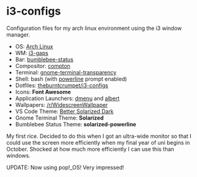 # i3-configs
Configuration files for my arch linux environment using the i3 window manager.

- OS: [Arch Linux](https://www.archlinux.org/)
- WM: [i3-gaps](https://github.com/Airblader/i3)
- Bar: [bumblebee-status](https://github.com/tobi-wan-kenobi/bumblebee-status)
- Compositor: [compton](https://wiki.archlinux.org/index.php/Compton)
- Terminal: [gnome-terminal-transparency](https://aur.archlinux.org/packages/gnome-terminal-transparency/)
- Shell: bash (with [powerline](https://wiki.archlinux.org/index.php/Powerline) prompt enabled)
- Dotfiles: [theburntcrumpet/i3-configs](https://github.com/theburntcrumpet/i3-configs)
- Icons: **Font Awesome**
- Application Launchers: [dmenu](https://wiki.archlinux.org/index.php/dmenu) and [albert](https://albertlauncher.github.io/)
- Wallpapers: [/r/WidescreenWallpaper](https://www.reddit.com/r/WidescreenWallpaper/)
- VS Code Theme: [Better Solarized Dark](https://marketplace.visualstudio.com/items?itemName=ginfuru.ginfuru-better-solarized-dark-theme)
- Gnome Terminal Theme: **Solarized**
- Bumblebee Status Theme: **solarized-powerline**

My first rice. Decided to do this when I got an ultra-wide monitor so that I could use the screen more efficiently when my final year of uni begins in October. Shocked at how much more efficiently I can use this than windows.

UPDATE: Now using pop!_OS! Very impressed!
